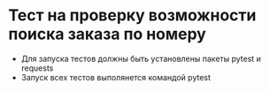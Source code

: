 ﻿# Тест на проверку возможности поиска заказа по номеру
- Для запуска тестов должны быть установлены пакеты pytest и requests
- Запуск всех тестов выполянется командой pytest
